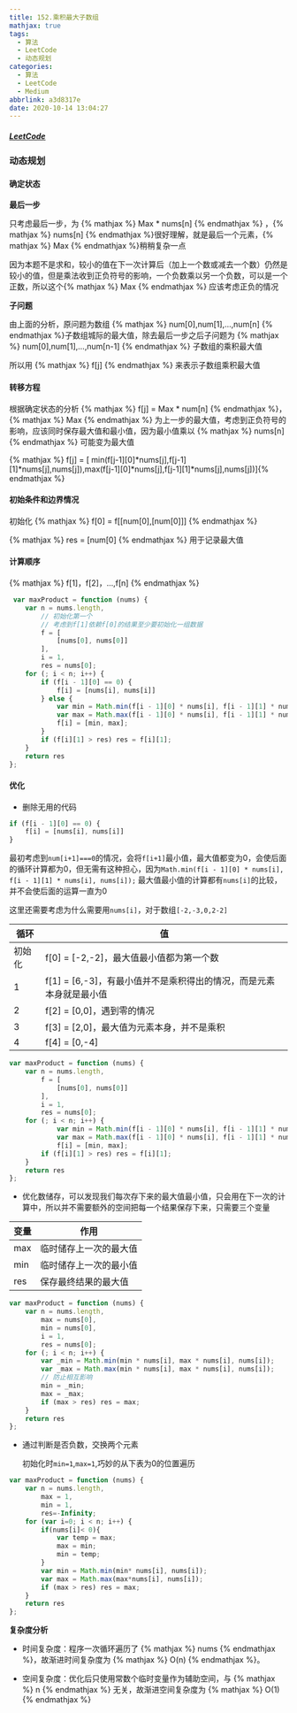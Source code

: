 ```yaml
---
title: 152.乘积最大子数组
mathjax: true
tags:
  - 算法
  - LeetCode
  - 动态规划
categories:
  - 算法
  - LeetCode
  - Medium
abbrlink: a3d8317e
date: 2020-10-14 13:04:27
---
```


##### [LeetCode](https://leetcode-cn.com/problems/maximum-product-subarray/)

### 动态规划

#### 确定状态

**最后一步**

只考虑最后一步，为  {% mathjax %} Max * nums[n] {% endmathjax %} ，{% mathjax %} nums[n] {% endmathjax %}很好理解，就是最后一个元素，{% mathjax %} Max {% endmathjax %}稍稍复杂一点

因为本题不是求和，较小的值在下一次计算后（加上一个数或减去一个数）仍然是较小的值，但是乘法收到正负符号的影响，一个负数乘以另一个负数，可以是一个正数，所以这个{% mathjax %} Max {% endmathjax %} 应该考虑正负的情况

**子问题**

由上面的分析，原问题为数组 {% mathjax %} num[0],num[1],...,num[n] {% endmathjax %}子数组城际的最大值，除去最后一步之后子问题为 {% mathjax %} num[0],num[1],...,num[n-1] {% endmathjax %} 子数组的乘积最大值

所以用 {% mathjax %} f[j] {% endmathjax %} 来表示子数组乘积最大值

#### 转移方程

根据确定状态的分析 {% mathjax %} f[j] = Max * num[n] {% endmathjax %}，{% mathjax %} Max {% endmathjax %} 为上一步的最大值，考虑到正负符号的影响，应该同时保存最大值和最小值，因为最小值乘以 {% mathjax %} nums[n] {% endmathjax %} 可能变为最大值

{% mathjax %} f[j] = [ min(f[j-1][0]*nums[j],f[j-1][1]*nums[j],nums[j]),max(f[j-1][0]*nums[j],f[j-1][1]*nums[j],nums[j])]{% endmathjax %}

#### 初始条件和边界情况

初始化 {% mathjax %} f[0] = f[[num[0],[num[0]]] {% endmathjax %}

{% mathjax %} res = [num[0] {% endmathjax %} 用于记录最大值

#### 计算顺序

{% mathjax %} f[1]，f[2]，...,f[n] {% endmathjax %}

```javascript
 var maxProduct = function (nums) {
    var n = nums.length,
        // 初始化第一个
        // 考虑到f[1]依赖f[0]的结果至少要初始化一组数据
        f = [
            [nums[0], nums[0]]
        ],
        i = 1,
        res = nums[0];
    for (; i < n; i++) {
        if (f[i - 1][0] == 0) {
            f[i] = [nums[i], nums[i]]
        } else {
            var min = Math.min(f[i - 1][0] * nums[i], f[i - 1][1] * nums[i], nums[i]);
            var max = Math.max(f[i - 1][0] * nums[i], f[i - 1][1] * nums[i], nums[i]);
            f[i] = [min, max];
        }
        if (f[i][1] > res) res = f[i][1];
    }
    return res
};
```

#### 优化

+ 删除无用的代码

```javascript
if (f[i - 1][0] == 0) {
    f[i] = [nums[i], nums[i]]
}
```

最初考虑到`num[i+1]===0`的情况，会将`f[i+1]`最小值，最大值都变为0，会使后面的循环计算都为0，但无需有这种担心，因为`Math.min(f[i - 1][0] * nums[i], f[i - 1][1] * nums[i], nums[i]);` 最大值最小值的计算都有`nums[i]`的比较，并不会使后面的运算一直为0

这里还需要考虑为什么需要用`nums[i]`，对于数组`[-2,-3,0,2-2]`

| 循环   | 值                                                                  |
|--------|---------------------------------------------------------------------|
| 初始化 | f[0] = [-2,-2]，最大值最小值都为第一个数                            |
| 1      | f[1] = [6,-3]，有最小值并不是乘积得出的情况，而是元素本身就是最小值 |
| 2      | f[2] = [0,0]，遇到零的情况 |
| 3      | f[3] = [2,0]，最大值为元素本身，并不是乘积 |
| 4      | f[4] = [0,-4] |

```javascript
var maxProduct = function (nums) {
    var n = nums.length,
        f = [
            [nums[0], nums[0]]
        ],
        i = 1,
        res = nums[0];
    for (; i < n; i++) {
            var min = Math.min(f[i - 1][0] * nums[i], f[i - 1][1] * nums[i], nums[i]);
            var max = Math.max(f[i - 1][0] * nums[i], f[i - 1][1] * nums[i], nums[i]);
            f[i] = [min, max];
        if (f[i][1] > res) res = f[i][1];
    }
    return res
};
```

+ 优化数储存，可以发现我们每次存下来的最大值最小值，只会用在下一次的计算中，所以并不需要额外的空间把每一个结果保存下来，只需要三个变量

|变量|作用|
|---|---|
|max|临时储存上一次的最大值|
|min|临时储存上一次的最小值|
|res|保存最终结果的最大值|

```javascript
var maxProduct = function (nums) {
    var n = nums.length,
        max = nums[0],
        min = nums[0],
        i = 1,
        res = nums[0];
    for (; i < n; i++) {
        var _min = Math.min(min * nums[i], max * nums[i], nums[i]);
        var _max = Math.max(min * nums[i], max * nums[i], nums[i]);
        // 防止相互影响
        min = _min;
        max = _max;
        if (max > res) res = max;
    }
    return res
};
```
+ 通过判断是否负数，交换两个元素

  初始化时`min=1`,`max=1`,巧妙的从下表为0的位置遍历

```javascript
var maxProduct = function (nums) {
    var n = nums.length,
        max = 1,
        min = 1,
        res=-Infinity;
    for (var i=0; i < n; i++) {
        if(nums[i]< 0){
            var temp = max;
            max = min;
            min = temp;
        }
        var min = Math.min(min* nums[i], nums[i]);
        var max = Math.max(max*nums[i], nums[i]);
        if (max > res) res = max;
    }
    return res
};
```

**复杂度分析**

+ 时间复杂度：程序一次循环遍历了 {% mathjax %} nums {% endmathjax %}，故渐进时间复杂度为 {% mathjax %} O(n) {% endmathjax %}。

+ 空间复杂度：优化后只使用常数个临时变量作为辅助空间，与 {% mathjax %} n {% endmathjax %} 无关，故渐进空间复杂度为  {% mathjax %} O(1) {% endmathjax %}